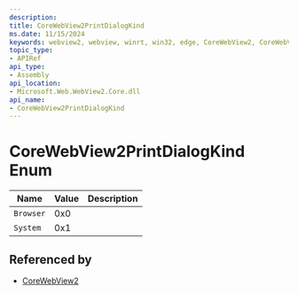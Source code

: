 ```yaml
---
description: 
title: CoreWebView2PrintDialogKind
ms.date: 11/15/2024
keywords: webview2, webview, winrt, win32, edge, CoreWebView2, CoreWebView2Controller, browser control, edge html, CoreWebView2PrintDialogKind
topic_type:
- APIRef
api_type:
- Assembly
api_location:
- Microsoft.Web.WebView2.Core.dll
api_name:
- CoreWebView2PrintDialogKind
---
```


# CoreWebView2PrintDialogKind Enum

| Name |  Value | Description |
|--|--|--|
|`Browser` | 0x0  |  |
|`System` | 0x1  |  |


## Referenced by

- [CoreWebView2](corewebview2.md)
